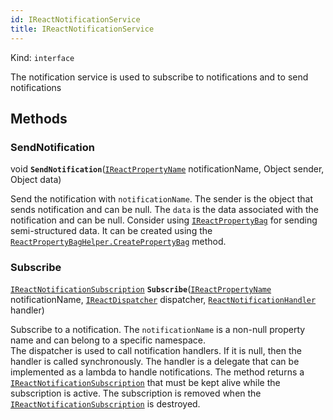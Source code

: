 ```yaml
---
id: IReactNotificationService
title: IReactNotificationService
---
```


Kind: `interface`



The notification service is used to subscribe to notifications and to send notifications



## Methods
### SendNotification
void **`SendNotification`**([`IReactPropertyName`](IReactPropertyName) notificationName, Object sender, Object data)

Send the notification with `notificationName`. The sender is the object that sends notification and can be null. The `data` is the data associated with the notification and can be null. Consider using [`IReactPropertyBag`](IReactPropertyBag) for sending semi-structured data. It can be created using the [`ReactPropertyBagHelper.CreatePropertyBag`](ReactPropertyBagHelper#createpropertybag) method.



### Subscribe
[`IReactNotificationSubscription`](IReactNotificationSubscription) **`Subscribe`**([`IReactPropertyName`](IReactPropertyName) notificationName, [`IReactDispatcher`](IReactDispatcher) dispatcher, [`ReactNotificationHandler`](ReactNotificationHandler) handler)

Subscribe to a notification. The `notificationName` is a non-null property name and can belong to a specific namespace. <br/>The dispatcher is used to call notification handlers. If it is null, then the handler is called synchronously. The handler is a delegate that can be implemented as a lambda to handle notifications. The method returns a [`IReactNotificationSubscription`](IReactNotificationSubscription) that must be kept alive while the subscription is active. The subscription is removed when the [`IReactNotificationSubscription`](IReactNotificationSubscription) is destroyed.





